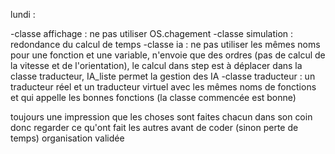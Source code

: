 lundi :

-classe affichage : ne pas utiliser OS.chagement
-classe simulation : redondance du calcul de temps
-classe ia : ne pas utiliser les mêmes noms pour une fonction et une variable, n'envoie que des ordres (pas de calcul de la vitesse et de l'orientation), le calcul dans step est à déplacer dans la classe traducteur, IA_liste permet la gestion des IA
-classe traducteur : un traducteur réel et un traducteur virtuel avec les mêmes noms de fonctions et qui appelle les bonnes fonctions (la classe commencée est bonne)

toujours une impression que les choses sont faites chacun dans son coin donc regarder ce qu'ont fait les autres avant de coder (sinon perte de temps)
organisation validée

